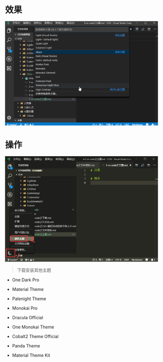 # 效果

![](image/5-1.gif)

# 操作

![](image/5-2.png)

> 下载安装其他主题

- One Dark Pro

- Material Theme

- Palenight Theme

- Monokai Pro

- Dracula Official

- One Monokai Theme

- Cobalt2 Theme Official

- Panda Theme

- Material Theme Kit

